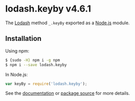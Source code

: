 # lodash.keyby v4.6.1

The [Lodash](https://lodash.com/) method `_.keyBy` exported as a [Node.js](https://nodejs.org/) module.

## Installation

Using npm:
```bash
$ {sudo -H} npm i -g npm
$ npm i --save lodash.keyby
```

In Node.js:
```js
var keyBy = require('lodash.keyby');
```

See the [documentation](https://lodash.com/docs#keyBy) or [package source](https://github.com/lodash/lodash/blob/4.6.1-npm-packages/lodash.keyby) for more details.
